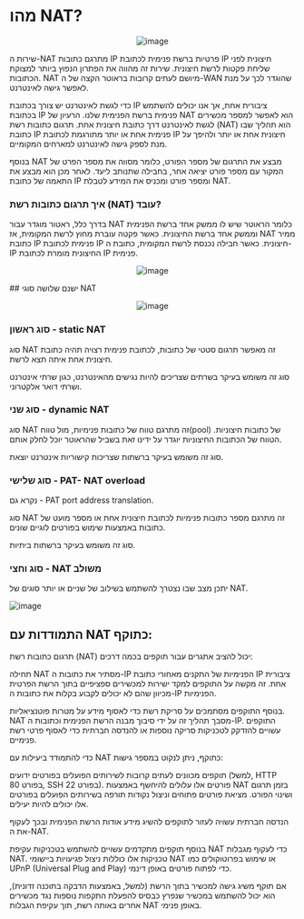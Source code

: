 # מהו NAT?  


<div align="center">
  
  ![image](https://github.com/user-attachments/assets/11287bd0-cca7-45de-83da-6c2929b548f9)

</div>


שירות ה-NAT מתרגם כתובות IP פרטיות ברשת פנימית לכתובת IP חיצונית לפני שליחת פקטות לרשת חיצונית. שירות זה מהווה את הפתרון הנפוץ ביותר למצוקת הכתובות. NAT מיושם לעתים קרובות בראוטר הקצה של ה-WAN שהוגדר לכך על מנת לאפשר גישה לאינטרנט.

כדי לגשת לאינטרנט יש צורך בכתובת IP ציבורית אחת, אך אנו יכולים להשתמש בכתובת IP פנימית ברשת הפנימית שלנו. הרעיון של NAT הוא לאפשר למספר מכשירים לגשת לאינטרנט דרך כתובת חיצונית אחת. תרגום כתובות רשת (NAT) הוא תהליך שבו כתובת IP פנימית אחת או יותר מתורגמת לכתובת IP חיצונית אחת או יותר ולהיפך על מנת לספק גישה לאינטרנט למארחים המקומיים.

בנוסף NAT מבצע את התרגום של מספר הפורט, כלומר מסווה את מספר הפרט של המקור עם מספר פורט יציאה אחר, בחבילה שתנותב ליעד. לאחר מכן הוא מבצע את התאמה של כתובת IP ומספר פורט ומכניס את המידע לטבלת NAT.

### איך תרגום כתובות רשת (NAT) עובד?

בדרך כלל, ראטור מוגדר עבור NAT כלומר הראוטר שיש לו ממשק אחד ברשת הפנימית וממשק אחד ברשת החיצונית. כאשר פקטה עוברת מחוץ לרשת המקומית, אז NAT ממיר כתובת IP פנימית לכתובת IP חיצונית. כאשר חבילה נכנסת לרשת המקומית, כתובת ה-IP החיצונית מומרת לכתובת IP פנימית.


<div align="center">
  
  ![image](https://github.com/user-attachments/assets/8b5e58b4-c9ad-4524-b152-10c2b8fb39a9)
  
</div>
## ישנם שלושה סוגי NAT


<div align="center">
  
  ![image](https://github.com/user-attachments/assets/420aa924-7154-4b38-890d-c60bddc52c9d)

</div>

### סוג ראשון - static NAT

סוג NAT זה מאפשר תרגום סטטי של כתובות, לכתובת פנימית רצויה תהיה כתובת חיצונית אחת איתה תצא לרשת.

סוג זה משומש בעיקר בשרתים שצריכים להיות נגישים מהאינטרנט, כגון שרתי אינטרנט ושרתי דואר אלקטרוני.

### סוג שני - dynamic NAT

סוג NAT זה מתרגם טווח של כתובות פנימיות, מול טווח(pool) של כתובות חיצוניות. הטווח של הכתובות החיצוניות יוגדר על ידינו זאת בשביל שהראוטר יוכל לחלק אותם.

סוג זה משומש בעיקר ברשתות שצריכות קישוריות אינטרנט יוצאת.

### סוג שלישי - PAT- NAT overload

נקרא גם - PAT port address translation.

סוג NAT זה מתרגם מספר כתובות פנימיות לכתובת חיצונית אחת או מספר מועט של כתובות באמצעות שימוש בפורטים לוגיים שונים.

סוג זה משומש בעיקר ברשתות ביתיות.

### סוג וחצי - NAT משולב

יתכן מצב שבו נצטרך להשתמש בשילוב של שניים או יותר סוגים של NAT.

![image](https://github.com/user-attachments/assets/a9d17cca-a293-4dd1-8277-b2a8c5311efd)

## התמודדות עם NAT כתוקף:

תרגום כתובות רשת (NAT) יכול להציב אתגרים עבור תוקפים בכמה דרכים:

תחילה NAT מסתיר את כתובות ה-IP הפנימיות של התקנים מאחורי כתובת IP ציבורית אחת. זה מקשה על התוקפים למקד ישירות למכשירים ספציפיים בתוך הרשת הפרטית מכיוון שהם לא יכולים לקבוע בקלות את כתובות ה-IP הפנימיות.

בנוסף התוקפים מסתמכים על סריקת רשת כדי לאסוף מידע על מטרות פוטנציאליות. NAT מסבך תהליך זה על ידי סיבוך מבנה הרשת הפנימית וכתובות ה-IP. התוקפים עשויים להזדקק לטכניקות סריקה נוספות או להנדסה חברתית כדי לאסוף פרטי רשת פנימיים.

כדי להתמודד ביעילות עם NAT כתוקף, ניתן לנקוט במספר גישות:

תוקפים מכוונים לעתים קרובות לשירותים הפועלים בפורטים ידועים (למשל, HTTP בפורט 80, SSH בפורט 22). פורטים אלו עלולים להיחשף באמצעות NAT בזמן תרגום ושינוי הפורט. מציאת פורטים פתוחים וניצול נקודות תורפה בשירותים הפועלים בפורטים אלו יכולים להיות יעילים.

הנדסה חברתית עשויה לעזור לתוקפים להשיג מידע אודות הרשת הפנימית ובכך לעקוף את ה-NAT.

בנוסף תוקפים מתקדמים עשויים להשתמש בטכניקות עקיפת NAT כדי לעקוף מגבלות NAT. טכניקות אלו כוללות ניצול פגיעויות ביישומי NAT ​​או שימוש בפרוטוקולים כמו UPnP (Universal Plug and Play) כדי לפתוח פורטים באופן דינמי.

אם תוקף משיג גישה למכשיר בתוך הרשת (למשל, באמצעות הדבקה בתוכנה זדונית), הוא יכול להשתמש במכשיר שנפרץ כבסיס להפעלת התקפות נוספות נגד מכשירים אחרים באותה רשת, תוך עקיפת הגבלות NAT באופן פנימי.

